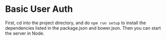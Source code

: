 # Basic User Auth

First, cd into the project directory, and do `npm run setup` to install the dependencies listed in the package.json and bower.json.  Then you can start the server in Node.
